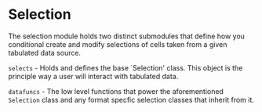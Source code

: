 # Selection

The selection module holds two distinct submodules that define how you conditional create and modify selections of cells taken from a given tabulated data source.

`selects` - Holds and defines the base `Selection' class. This object is the principle way a user will interact with tabulated data.

`datafuncs` - The low level functions that power the aforementioned `Selection` class and any format specfic selection classes that inherit from it.